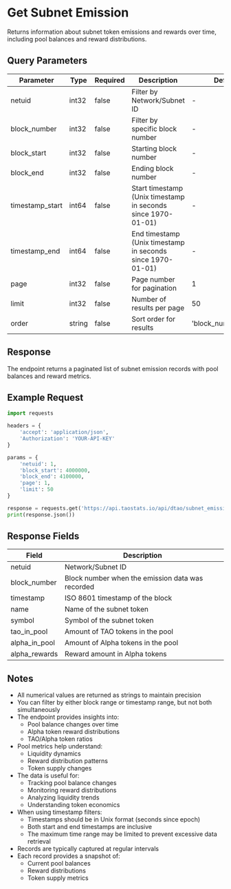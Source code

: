 # Get Subnet Emission

Returns information about subnet token emissions and rewards over time, including pool balances and reward distributions.

## Query Parameters
| Parameter | Type | Required | Description | Default |
|-----------|------|----------|-------------|---------|
| netuid | int32 | false | Filter by Network/Subnet ID | - |
| block_number | int32 | false | Filter by specific block number | - |
| block_start | int32 | false | Starting block number | - |
| block_end | int32 | false | Ending block number | - |
| timestamp_start | int64 | false | Start timestamp (Unix timestamp in seconds since 1970-01-01) | - |
| timestamp_end | int64 | false | End timestamp (Unix timestamp in seconds since 1970-01-01) | - |
| page | int32 | false | Page number for pagination | 1 |
| limit | int32 | false | Number of results per page | 50 |
| order | string | false | Sort order for results | 'block_number_desc' |

## Response
The endpoint returns a paginated list of subnet emission records with pool balances and reward metrics.

## Example Request

```python
import requests

headers = {
    'accept': 'application/json',
    'Authorization': 'YOUR-API-KEY'
}

params = {
    'netuid': 1,
    'block_start': 4000000,
    'block_end': 4100000,
    'page': 1,
    'limit': 50
}

response = requests.get('https://api.taostats.io/api/dtao/subnet_emission/v1', headers=headers, params=params)
print(response.json())
```

## Response Fields
| Field | Description |
|-------|-------------|
| netuid | Network/Subnet ID |
| block_number | Block number when the emission data was recorded |
| timestamp | ISO 8601 timestamp of the block |
| name | Name of the subnet token |
| symbol | Symbol of the subnet token |
| tao_in_pool | Amount of TAO tokens in the pool |
| alpha_in_pool | Amount of Alpha tokens in the pool |
| alpha_rewards | Reward amount in Alpha tokens |

## Notes
- All numerical values are returned as strings to maintain precision
- You can filter by either block range or timestamp range, but not both simultaneously
- The endpoint provides insights into:
  - Pool balance changes over time
  - Alpha token reward distributions
  - TAO/Alpha token ratios
- Pool metrics help understand:
  - Liquidity dynamics
  - Reward distribution patterns
  - Token supply changes
- The data is useful for:
  - Tracking pool balance changes
  - Monitoring reward distributions
  - Analyzing liquidity trends
  - Understanding token economics
- When using timestamp filters:
  - Timestamps should be in Unix format (seconds since epoch)
  - Both start and end timestamps are inclusive
  - The maximum time range may be limited to prevent excessive data retrieval
- Records are typically captured at regular intervals
- Each record provides a snapshot of:
  - Current pool balances
  - Reward distributions
  - Token supply metrics 
